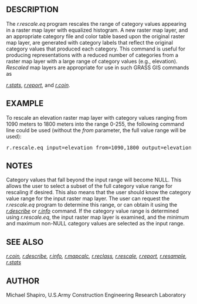 <h2>DESCRIPTION</h2>

The <em>r.rescale.eq</em> program rescales the range of
category values appearing in a raster map layer with equalized histogram.
A new raster map layer, and an appropriate category file and
color table based upon the original raster map layer, are
generated with category labels that reflect the original
category values that produced each category.  This command
is useful for producing representations with a reduced
number of categories from a raster map layer with a large
range of category values (e.g., elevation).
<em>Rescaled</em> map layers are appropriate for use in
such GRASS GIS commands as

<em><a href="r.stats.html">r.stats</a></em>,
<em><a href="r.report.html">r.report</a></em>, and
<em><a href="r.coin.html">r.coin</a></em>.

<h2>EXAMPLE</h2>

To rescale an elevation raster map layer with category
values ranging from 1090 meters to 1800 meters into the
range 0-255, the following command line could be used
(without the <em>from</em> parameter, the full value range will
be used):

<div class="code"><pre>
r.rescale.eq input=elevation from=1090,1800 output=elevation.255 to=0,255
</pre></div>

<h2>NOTES</h2>

Category values that fall beyond the input range will
become NULL.  This allows the user to select a subset of
the full category value range for rescaling if desired.
This also means that the user should know the category
value range for the input raster map layer.  The user can
request the <em>r.rescale.eq</em> program to determine
this range, or can obtain it using the
<em><a href="r.describe.html">r.describe</a></em> or
<em><a href="r.info.html">r.info</a></em>
command.  If the category value range is determined using
<em>r.rescale.eq</em>, the input raster map layer is examined,
and the minimum and maximum non-NULL category values are
selected as the input range.

<h2>SEE ALSO</h2>

<em>
<a href="r.coin.html">r.coin</a>,
<a href="r.describe.html">r.describe</a>,
<a href="r.info.html">r.info</a>,
<a href="r.mapcalc.html">r.mapcalc</a>,
<a href="r.reclass.html">r.reclass</a>,
<a href="r.rescale.html">r.rescale</a>,
<a href="r.report.html">r.report</a>,
<a href="r.resample.html">r.resample</a>,
<a href="r.stats.html">r.stats</a>
</em>

<h2>AUTHOR</h2>

Michael Shapiro,
U.S.Army Construction Engineering Research Laboratory
